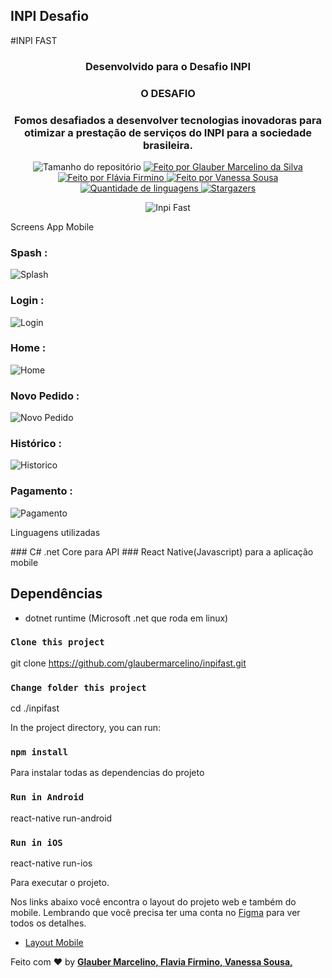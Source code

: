 ## INPI Desafio 
#INPI FAST

<h3 align="center">Desenvolvido para o Desafio INPI</h3>
<h3 align="center">O DESAFIO</h3>
<h3 align="center">Fomos desafiados a desenvolver tecnologias inovadoras para otimizar a prestação de serviços do INPI para a sociedade brasileira.</h3>

<p align="center">
  <img alt="Tamanho do repositório" src="https://img.shields.io/github/repo-size/glaubermarcelino/inpifast">
  
  <a href="https://www.instagram.com/mrglauber/">
    <img alt="Feito por Glauber Marcelino da Silva" src="https://img.shields.io/badge/made%20by-Glauber%20Marcelino-%2304D361">
  <img alt="Feito por Flávia Firmino" src="https://img.shields.io/badge/made%20by-Flavia%20Firmino-%2304D361">
  <img alt="Feito por Vanessa Sousa" src="https://img.shields.io/badge/made%20by-Vanessa%20Sousa-%2304D361">
  
  </a>
  
  <a href="https://github.com/glaubermarcelino/inpifast/search?l=typescript">
    <img alt="Quantidade de linguagens" src="https://img.shields.io/github/languages/count/glaubermarcelino/inpifast">
  </a>
  
  <a href="https://github.com/glaubermarcelino/inpifast/stargazers">
    <img alt="Stargazers" src="https://img.shields.io/github/stars/glaubermarcelino/inpifast">
  </a>
</p>

<p align="center"> <img src="https://github.com/glaubermarcelino/inpifast/blob/main/screens/INPI-HACKATON.gif?raw=true" alt="Inpi Fast" /> </p>


<p>Screens App Mobile</p>

### Spash : 
![Splash](https://github.com/glaubermarcelino/inpifast/blob/main/screens/Splash.png)

### Login : 
![Login](https://github.com/glaubermarcelino/inpifast/blob/main/screens/Login.png)

### Home : 
![Home](https://github.com/glaubermarcelino/inpifast/blob/main/screens/Home.png)

### Novo Pedido : 
![Novo Pedido](https://github.com/glaubermarcelino/inpifast/blob/main/screens/Novo_Pedido.png)

### Histórico : 
![Historico](https://github.com/glaubermarcelino/inpifast/blob/main/screens/Historico.png)

### Pagamento : 
![Pagamento](https://github.com/glaubermarcelino/inpifast/blob/main/screens/Pagamento.png)


<p>Linguagens utilizadas</p>
### C# .net Core para API
### React Native(Javascript) para a aplicação mobile

## Dependências
* dotnet runtime (Microsoft .net que roda em linux)




### `Clone this project`
git clone https://github.com/glaubermarcelino/inpifast.git

### `Change folder this project`
cd ./inpifast

In the project directory, you can run:

### `npm install`

Para instalar todas as dependencias do projeto

### `Run in Android`
react-native run-android

### `Run in iOS`
react-native run-ios

Para executar o projeto.

Nos links abaixo você encontra o layout do projeto web e também do mobile. Lembrando que você precisa ter uma conta no [Figma](http://figma.com/) para ver todos os detalhes.

- [Layout Mobile](https://www.figma.com/file/ysFEIXNaV46eUavBVyzNeb/INPI?node-id=542%3A409)

Feito com ♥ by <strong><a href="https://www.linkedin.com/in/gtstecnologia/">Glauber Marcelino, </a></strong> <strong><a href="https://www.linkedin.com/in/flaviafirmino/">Flavia Firmino, </a></strong> <strong><a href="https://www.linkedin.com/in/vanessa-sousa-9a195386/">Vanessa Sousa, </a></strong>
